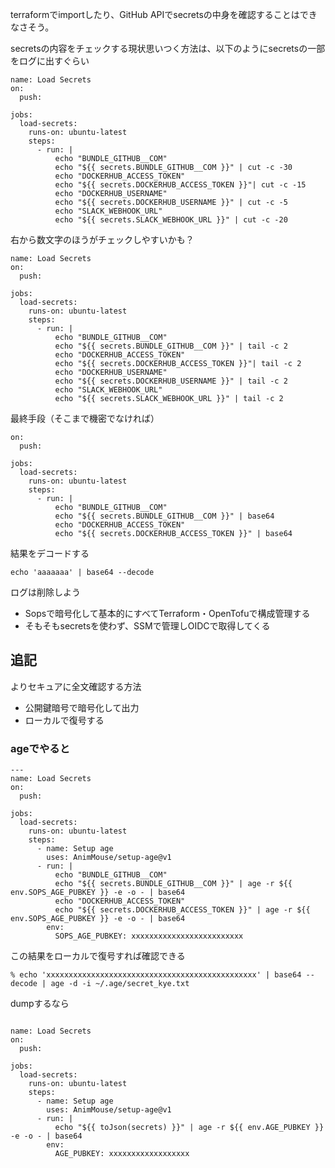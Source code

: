 terraformでimportしたり、GitHub APIでsecretsの中身を確認することはできなさそう。

secretsの内容をチェックする現状思いつく方法は、以下のようにsecretsの一部をログに出すぐらい

```
name: Load Secrets
on: 
  push:

jobs:
  load-secrets:
    runs-on: ubuntu-latest
    steps:
      - run: |
          echo "BUNDLE_GITHUB__COM"
          echo "${{ secrets.BUNDLE_GITHUB__COM }}" | cut -c -30
          echo "DOCKERHUB_ACCESS_TOKEN"
          echo "${{ secrets.DOCKERHUB_ACCESS_TOKEN }}"| cut -c -15
          echo "DOCKERHUB_USERNAME"
          echo "${{ secrets.DOCKERHUB_USERNAME }}" | cut -c -5
          echo "SLACK_WEBHOOK_URL"
          echo "${{ secrets.SLACK_WEBHOOK_URL }}" | cut -c -20
```

右から数文字のほうがチェックしやすいかも？

```
name: Load Secrets
on: 
  push:

jobs:
  load-secrets:
    runs-on: ubuntu-latest
    steps:
      - run: |
          echo "BUNDLE_GITHUB__COM"
          echo "${{ secrets.BUNDLE_GITHUB__COM }}" | tail -c 2
          echo "DOCKERHUB_ACCESS_TOKEN"
          echo "${{ secrets.DOCKERHUB_ACCESS_TOKEN }}"| tail -c 2
          echo "DOCKERHUB_USERNAME"
          echo "${{ secrets.DOCKERHUB_USERNAME }}" | tail -c 2
          echo "SLACK_WEBHOOK_URL"
          echo "${{ secrets.SLACK_WEBHOOK_URL }}" | tail -c 2
```

最終手段（そこまで機密でなければ）

```
on: 
  push:

jobs:
  load-secrets:
    runs-on: ubuntu-latest
    steps:
      - run: |
          echo "BUNDLE_GITHUB__COM"
          echo "${{ secrets.BUNDLE_GITHUB__COM }}" | base64
          echo "DOCKERHUB_ACCESS_TOKEN"
          echo "${{ secrets.DOCKERHUB_ACCESS_TOKEN }}" | base64
```

結果をデコードする
```
echo 'aaaaaaa' | base64 --decode
```

ログは削除しよう

- Sopsで暗号化して基本的にすべてTerraform・OpenTofuで構成管理する
- そもそもsecretsを使わず、SSMで管理しOIDCで取得してくる

## 追記

よりセキュアに全文確認する方法
- 公開鍵暗号で暗号化して出力
- ローカルで復号する

### ageでやると

```
---
name: Load Secrets
on:
  push:

jobs:
  load-secrets:
    runs-on: ubuntu-latest
    steps:
      - name: Setup age
        uses: AnimMouse/setup-age@v1
      - run: |
          echo "BUNDLE_GITHUB__COM"
          echo "${{ secrets.BUNDLE_GITHUB__COM }}" | age -r ${{ env.SOPS_AGE_PUBKEY }} -e -o - | base64
          echo "DOCKERHUB_ACCESS_TOKEN"
          echo "${{ secrets.DOCKERHUB_ACCESS_TOKEN }}" | age -r ${{ env.SOPS_AGE_PUBKEY }} -e -o - | base64
        env:
          SOPS_AGE_PUBKEY: xxxxxxxxxxxxxxxxxxxxxxxxx
```

この結果をローカルで復号すれば確認できる

```
% echo 'xxxxxxxxxxxxxxxxxxxxxxxxxxxxxxxxxxxxxxxxxxxxxxx' | base64 --decode | age -d -i ~/.age/secret_kye.txt
```

dumpするなら

```

name: Load Secrets
on:
  push:

jobs:
  load-secrets:
    runs-on: ubuntu-latest
    steps:
      - name: Setup age
        uses: AnimMouse/setup-age@v1
      - run: |
          echo "${{ toJson(secrets) }}" | age -r ${{ env.AGE_PUBKEY }} -e -o - | base64
        env:
          AGE_PUBKEY: xxxxxxxxxxxxxxxxxx
```
